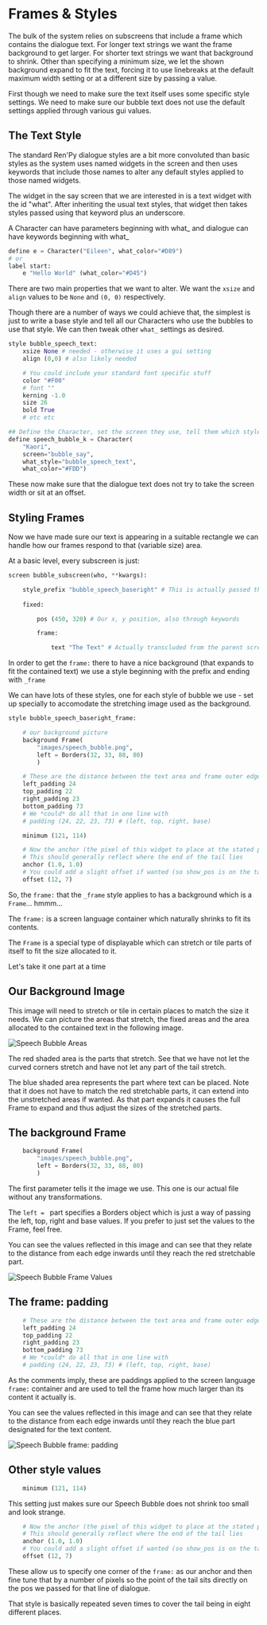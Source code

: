 # Frames & Styles

The bulk of the system relies on subscreens that include a frame which contains the dialogue text. For longer text strings we want the frame background to get larger. For shorter text strings we want that background to shrink. Other than specifying a minimum size, we let the shown background expand to fit the text, forcing it to use linebreaks at the default maximum width setting or at a different size by passing a value.

First though we need to make sure the text itself uses some specific style settings. We need to make sure our bubble text does not use the default settings applied through various gui values.

## The Text Style

The standard Ren'Py dialogue styles are a bit more convoluted than basic styles as the system uses named widgets in the screen and then uses keywords that include those names to alter any default styles applied to those named widgets.

The widget in the say screen that we are interested in is a text widget with the id "what". After inheriting the usual text styles, that widget then takes styles passed using that keyword plus an underscore.

A Character can have parameters beginning with what_ and dialogue can have keywords beginning with what_
```py
define e = Character("Eileen", what_color="#D89")
# or
label start:
    e "Hello World" (what_color="#D45")
```

There are two main properties that we want to alter. We want the `xsize` and `align` values to be `None` and `(0, 0)` respectively.

Though there are a number of ways we could achieve that, the simplest is just to write a base style and tell all our Characters who use the bubbles to use that style. We can then tweak other `what_` settings as desired.
```py
style bubble_speech_text:
    xsize None # needed - otherwise it uses a gui setting
    align (0,0) # also likely needed

    # You could include your standard font specific stuff
    color "#F00"
    # font ""
    kerning -1.0
    size 26
    bold True
    # etc etc

## Define the Character, set the screen they use, tell them which style to use for the "what" widget
define speech_bubble_k = Character(
    "Kaori", 
    screen="bubble_say", 
    what_style="bubble_speech_text",
    what_color="#FDD")
```
These now make sure that the dialogue text does not try to take the screen width or sit at an offset.

## Styling Frames

Now we have made sure our text is appearing in a suitable rectangle we can handle how our frames respond to that (variable size) area.

At a basic level, every subscreen is just:
```py
screen bubble_subscreen(who, **kwargs):

    style_prefix "bubble_speech_baseright" # This is actually passed through keywords
    
    fixed:

        pos (450, 320) # Our x, y position, also through keywords

        frame:

            text "The Text" # Actually transcluded from the parent screen
```
In order to get the `frame:` there to have a nice background (that expands to fit the contained text) we use a style beginning with the prefix and ending with `_frame`

We can have lots of these styles, one for each style of bubble we use - set up specially to accomodate the stretching image used as the background.
```py
style bubble_speech_baseright_frame:

    # our background picture
    background Frame(
        "images/speech_bubble.png", 
        left = Borders(32, 33, 88, 80)
        )

    # These are the distance between the text area and frame outer edge
    left_padding 24
    top_padding 22
    right_padding 23
    bottom_padding 73
    # We *could* do all that in one line with
    # padding (24, 22, 23, 73) # (left, top, right, base)

    minimum (121, 114)

    # Now the anchor (the pixel of this widget to place at the stated pos)
    # This should generally reflect where the end of the tail lies
    anchor (1.0, 1.0)
    # You could add a slight offset if wanted (so show_pos is on the tail)
    offset (12, 7)
```
So, the `frame:` that the `_frame` style applies to has a background which is a `Frame`... hmmm... 

The `frame:` is a screen language container which naturally shrinks to fit its contents.

The `Frame` is a special type of displayable which can stretch or tile parts of itself to fit the size allocated to it.

Let's take it one part at a time

## Our Background Image

This image will need to stretch or tile in certain places to match the size it needs. We can picture the areas that stretch, the fixed areas and the area allocated to the contained text in the following image.

![Speech Bubble Areas](explain_images/speech_bubble_margins.png)

The red shaded area is the parts that stretch. See that we have not let the curved corners stretch and have not let any part of the tail stretch.

The blue shaded area represents the part where text can be placed. Note that it does not have to match the red stretchable parts, it can extend into the unstretched areas if wanted. As that part expands it causes the full Frame to expand and thus adjust the sizes of the stretched parts.

## The background Frame
```py
    background Frame(
        "images/speech_bubble.png", 
        left = Borders(32, 33, 88, 80)
        )
```
The first parameter tells it the image we use. This one is our actual file without any transformations.

The `left = ` part specifies a Borders object which is just a way of passing the left, top, right and base values. If you prefer to just set the values to the Frame, feel free.

You can see the values reflected in this image and can see that they relate to the distance from each edge inwards until they reach the red stretchable part.

![Speech Bubble Frame Values](explain_images/speech_bubble_frame_values.png)

## The frame: padding
```py
    # These are the distance between the text area and frame outer edge
    left_padding 24
    top_padding 22
    right_padding 23
    bottom_padding 73
    # We *could* do all that in one line with
    # padding (24, 22, 23, 73) # (left, top, right, base)
```
As the comments imply, these are paddings applied to the screen language `frame:` container and are used to tell the frame how much larger than its content it actually is.

You can see the values reflected in this image and can see that they relate to the distance from each edge inwards until they reach the blue part designated for the text content.

![Speech Bubble frame: padding](explain_images/speech_bubble_padding_values.png)

## Other style values
```py
    minimum (121, 114)
```
This setting just makes sure our Speech Bubble does not shrink too small and look strange. 

```py
    # Now the anchor (the pixel of this widget to place at the stated pos)
    # This should generally reflect where the end of the tail lies
    anchor (1.0, 1.0)
    # You could add a slight offset if wanted (so show_pos is on the tail)
    offset (12, 7)
```
These allow us to specify one corner of the `frame:` as our anchor and then fine tune that by a number of pixels so the point of the tail sits directly on the pos we passed for that line of dialogue.


That style is basically repeated seven times to cover the tail being in eight different places.
